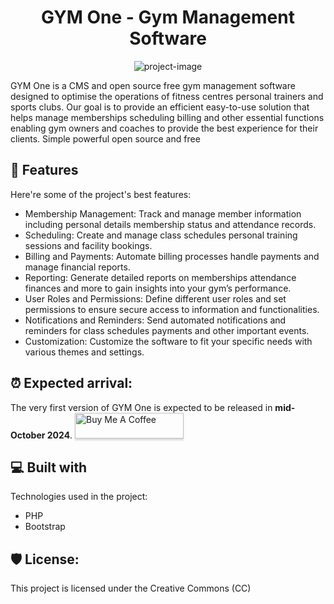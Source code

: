 <h1 align="center" id="title">GYM One - Gym Management Software</h1>

<p align="center"><img src="https://gymoneglobal.com/assets/img/text-color-logo.png" alt="project-image"></p>

<p id="description">GYM One is a CMS and open source free gym management software designed to optimise the operations of fitness centres personal trainers and sports clubs. Our goal is to provide an efficient easy-to-use solution that helps manage memberships scheduling billing and other essential functions enabling gym owners and coaches to provide the best experience for their clients. Simple powerful open source and free</p>

  
<h2>🧐 Features</h2>

Here're some of the project's best features:

*   Membership Management: Track and manage member information including personal details membership status and attendance records.
*   Scheduling: Create and manage class schedules personal training sessions and facility bookings.
*   Billing and Payments: Automate billing processes handle payments and manage financial reports.
*   Reporting: Generate detailed reports on memberships attendance finances and more to gain insights into your gym’s performance.
*   User Roles and Permissions: Define different user roles and set permissions to ensure secure access to information and functionalities.
*   Notifications and Reminders: Send automated notifications and reminders for class schedules payments and other important events.
*   Customization: Customize the software to fit your specific needs with various themes and settings.

<h2>⏰ Expected arrival:</h2>
The very first version of GYM One is expected to be released in <strong>mid-October 2024</strong>.
<a href="https://buymeacoffee.com/mayerbalint" target="_blank"><img src="https://www.buymeacoffee.com/assets/img/custom_images/orange_img.png" alt="Buy Me A Coffee" style="height: 41px !important;width: 174px !important;box-shadow: 0px 3px 2px 0px rgba(190, 190, 190, 0.5) !important;-webkit-box-shadow: 0px 3px 2px 0px rgba(190, 190, 190, 0.5) !important;" ></a>
  
<h2>💻 Built with</h2>

Technologies used in the project:

*   PHP
*   Bootstrap

<h2>🛡️ License:</h2>

This project is licensed under the Creative Commons (CC)
